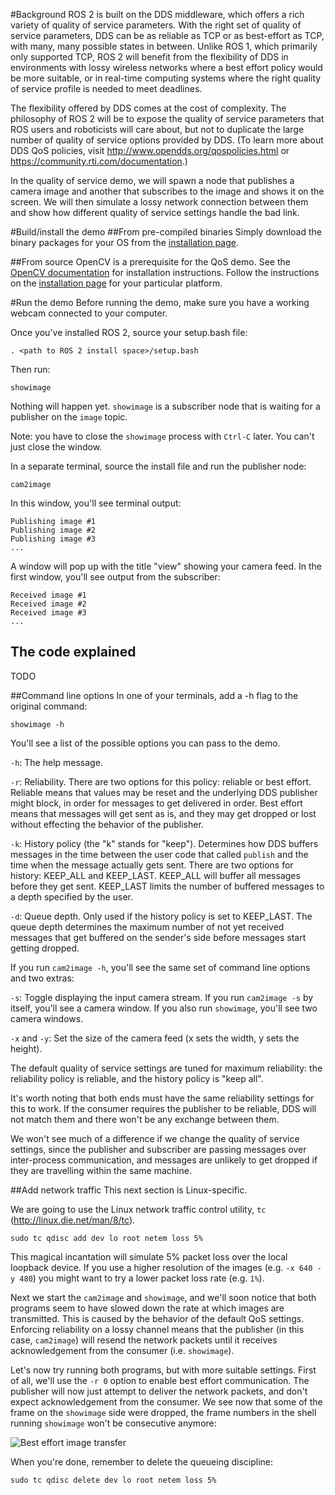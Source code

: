 #Background
ROS 2 is built on the DDS middleware, which offers a rich variety of quality of service parameters. With the right set of quality of service parameters, DDS can be as reliable as TCP or as best-effort as TCP, with many, many possible states in between. Unlike ROS 1, which primarily only supported TCP, ROS 2 will benefit from the flexibility of DDS in environments with lossy wireless networks where a best effort policy would be more suitable, or in real-time computing systems where the right quality of service profile is needed to meet deadlines.

The flexibility offered by DDS comes at the cost of complexity. The philosophy of ROS 2 will be to expose the quality of service parameters that ROS users and roboticists will care about, but not to duplicate the large number of quality of service options provided by DDS. (To learn more about DDS QoS policies, visit http://www.opendds.org/qospolicies.html or https://community.rti.com/documentation.)

In the quality of service demo, we will spawn a node that publishes a camera image and another that subscribes to the image and shows it on the screen. We will then simulate a lossy network connection between them and show how different quality of service settings handle the bad link.

#Build/install the demo
##From pre-compiled binaries
Simply download the binary packages for your OS from the [installation page](https://github.com/ros2/ros2/wiki/Installation).

##From source
OpenCV is a prerequisite for the QoS demo. See the [OpenCV documentation](http://docs.opencv.org/doc/tutorials/introduction/table_of_content_introduction/table_of_content_introduction.html#table-of-content-introduction) for installation instructions.
Follow the instructions on the [installation page](https://github.com/ros2/ros2/wiki/Installation#building-from-source) for your particular platform.

#Run the demo
Before running the demo, make sure you have a working webcam connected to your computer.

Once you've installed ROS 2, source your setup.bash file:

```
. <path to ROS 2 install space>/setup.bash
```

Then run:
```
showimage
```
Nothing will happen yet. `showimage` is a subscriber node that is waiting for a publisher on the `image` topic.

Note: you have to close the `showimage` process with `Ctrl-C` later. You can't just close the window.

In a separate terminal, source the install file and run the publisher node:
```
cam2image
```
In this window, you'll see terminal output:
```
Publishing image #1
Publishing image #2
Publishing image #3
...
```

A window will pop up with the title "view" showing your camera feed. In the first window, you'll see output from the subscriber:
```
Received image #1
Received image #2
Received image #3
...
```

## The code explained
TODO

##Command line options
In one of your terminals, add a -h flag to the original command:
```
showimage -h
```
You'll see a list of the possible options you can pass to the demo.

`-h`: The help message.

`-r`: Reliability. There are two options for this policy: reliable or best effort. Reliable means that values may be reset and the underlying DDS publisher might block, in order for messages to get delivered in order. Best effort means that messages will get sent as is, and they may get dropped or lost without effecting the behavior of the publisher.

`-k`: History policy (the "k" stands for "keep"). Determines how DDS buffers messages in the time between the user code that called `publish` and the time when the message actually gets sent. There are two options for history: KEEP_ALL and KEEP_LAST. KEEP_ALL will buffer all messages before they get sent. KEEP_LAST limits the number of buffered messages to a depth specified by the user.

`-d`: Queue depth. Only used if the history policy is set to KEEP_LAST. The queue depth determines the maximum number of not yet received messages that get buffered on the sender's side before messages start getting dropped.

If you run `cam2image -h`, you'll see the same set of command line options and two extras:

`-s`: Toggle displaying the input camera stream. If you run `cam2image -s` by itself, you'll see a camera window. If you also run `showimage`, you'll see two camera windows.

`-x` and `-y`: Set the size of the camera feed (x sets the width, y sets the height).

The default quality of service settings are tuned for maximum reliability: the reliability policy is reliable, and the history policy is "keep all".

It's worth noting that both ends must have the same reliability settings for this to work. If the consumer requires the publisher to be reliable, DDS will not match them and there won't be any exchange between them.

We won't see much of a difference if we change the quality of service settings, since the publisher and subscriber are passing messages over inter-process communication, and messages are unlikely to get dropped if they are travelling within the same machine.

##Add network traffic
This next section is Linux-specific.

We are going to use the Linux network traffic control utility, `tc` (http://linux.die.net/man/8/tc).

```
sudo tc qdisc add dev lo root netem loss 5%
```

This magical incantation will simulate 5% packet loss over the local loopback device.
If you use a higher resolution of the images (e.g. `-x 640 -y 480`) you might want to try a lower packet loss rate (e.g. `1%`).

Next we start the `cam2image` and `showimage`, and we'll soon notice that both programs seem to have slowed down the rate at which images are transmitted. This is caused by the behavior of the default QoS settings. Enforcing reliability on a lossy channel means that the publisher (in this case, `cam2image`) will resend the network packets until it receives acknowledgement from the consumer (i.e. `showimage`).

Let's now try running both programs, but with more suitable settings. First of all, we'll use the `-r 0` option to enable best effort communication. The publisher will now just attempt to deliver the network packets, and don't expect acknowledgement from the consumer. We see now that some of the frame on the `showimage` side were dropped, the frame numbers in the shell running `showimage` won't be consecutive anymore:

![Best effort image transfer ](https://raw.githubusercontent.com/ros2/demos/master/image_tools/doc/qos-best-effort.png)

When you're done, remember to delete the queueing discipline:
```
sudo tc qdisc delete dev lo root netem loss 5%
```
